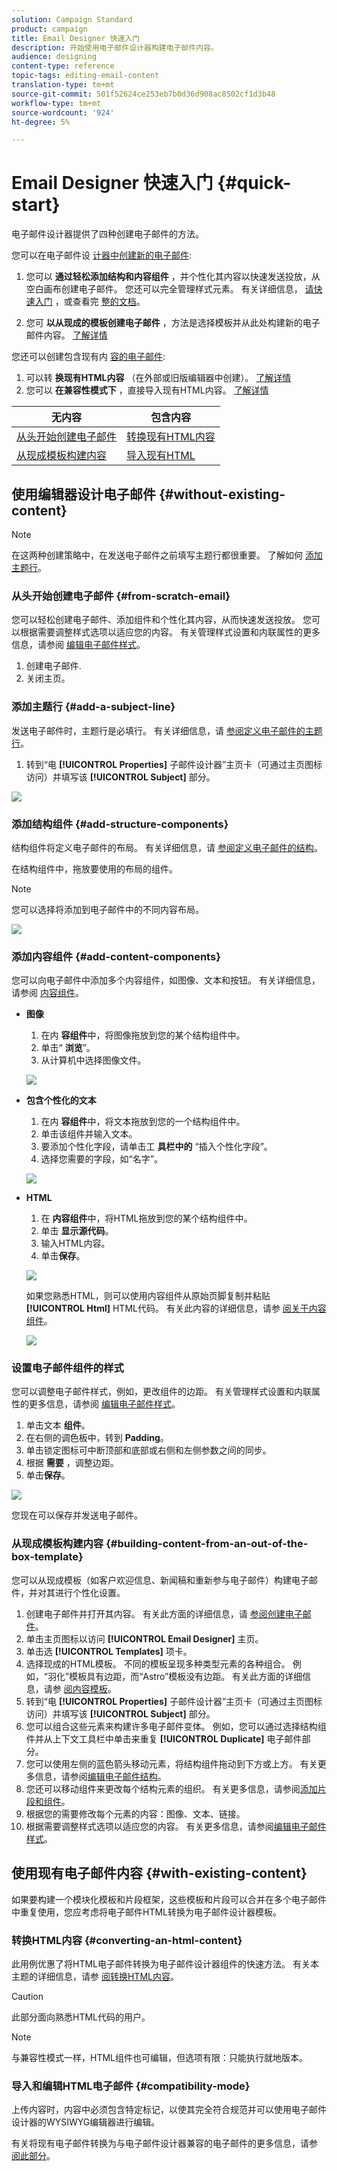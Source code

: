 ```yaml
---
solution: Campaign Standard
product: campaign
title: Email Designer 快速入门
description: 开始使用电子邮件设计器构建电子邮件内容。
audience: designing
content-type: reference
topic-tags: editing-email-content
translation-type: tm+mt
source-git-commit: 501f52624ce253eb7b0d36d908ac8502cf1d3b48
workflow-type: tm+mt
source-wordcount: '924'
ht-degree: 5%

---
```


# Email Designer 快速入门 {#quick-start}

电子邮件设计器提供了四种创建电子邮件的方法。

您可以在电子邮件设 [计器中创建新的电子邮件](#without-existing-content):

1. 您可以 **通过轻松添加结构和内容组件** ，并个性化其内容以快速发送投放，从空白画布创建电子邮件。 您还可以完全管理样式元素。 有关详细信息， [请快速入门](#from-scratch-email) ，或查看完 [整的文档](../../designing/using/designing-from-scratch.md#designing-an-email-content-from-scratch)。

1. 您可 **以从现成的模板创建电子邮件** ，方法是选择模板并从此处构建新的电子邮件内容。 [了解详情](#building-content-from-an-out-of-the-box-template)

您还可以创建包含现有内 [容的电子邮件](#with-existing-content):

1. 可以转 **换现有HTML内容** （在外部或旧版编辑器中创建）。 [了解详情](#converting-an-html-content)
1. 您可以 **在兼容性模式下** ，直接导入现有HTML内容。 [了解详情](#compatibility-mode)

| 无内容 | 包含内容 |
|---|---|
| [从头开始创建电子邮件](#from-scratch-email) | [转换现有HTML内容](#converting-an-html-content) |
| [从现成模板构建内容](#building-content-from-an-out-of-the-box-template) | [导入现有HTML](#compatibility-mode) |

## 使用编辑器设计电子邮件 {#without-existing-content}

>[!NOTE]
>
>在这两种创建策略中，在发送电子邮件之前填写主题行都很重要。 了解如何 [添加主题行](#add-a-subject-line)。

### 从头开始创建电子邮件 {#from-scratch-email}

您可以轻松创建电子邮件、添加组件和个性化其内容，从而快速发送投放。 您可以根据需要调整样式选项以适应您的内容。 有关管理样式设置和内联属性的更多信息，请参阅 [编辑电子邮件样式](../../designing/using/styles.md)。

1. 创建电子邮件.
1. 关闭主页。

### 添加主题行 {#add-a-subject-line}

发送电子邮件时，主题行是必填行。 有关详细信息，请 [参阅定义电子邮件的主题行](../../designing/using/subject-line.md)。

1. 转到“电 **[!UICONTROL Properties]** 子邮件设计器”主页卡（可通过主页图标访问）并填写该 **[!UICONTROL Subject]** 部分。

![](assets/subject-line-quick-start.png)

### 添加结构组件 {#add-structure-components}

结构组件将定义电子邮件的布局。 有关详细信息，请 [参阅定义电子邮件的结构](../../designing/using/designing-from-scratch.md#defining-the-email-structure)。

在结构组件中，拖放要使用的布局的组件。

>[!NOTE]
>
>您可以选择将添加到电子邮件中的不同内容布局。

![](assets/structure-components-quick-start.png)

### 添加内容组件 {#add-content-components}

您可以向电子邮件中添加多个内容组件，如图像、文本和按钮。 有关详细信息，请参阅 [内容组件](../../designing/using/designing-from-scratch.md#about-content-components)。

* **图像**

   1. 在内 **容组件**&#x200B;中，将图像拖放到您的某个结构组件中。
   1. 单击“ **浏览**”。
   1. 从计算机中选择图像文件。

   ![](assets/browse-image-quick-start.png)

* **包含个性化的文本**

   1. 在内 **容组件**&#x200B;中，将文本拖放到您的一个结构组件中。
   1. 单击该组件并输入文本。
   1. 要添加个性化字段，请单击工 **具栏中的** “插入个性化字段”。
   1. 选择您需要的字段，如“名字”。

   ![](assets/edit-text-quick-start.png)

* **HTML**

   1. 在 **内容组件**&#x200B;中，将HTML拖放到您的某个结构组件中。
   1. 单击 **显示源代码**。
   1. 输入HTML内容。
   1. 单击&#x200B;**保存**。

   ![](assets/html-component-source-code.png)

   如果您熟悉HTML，则可以使用内容组件从原始页脚复制并粘贴 **[!UICONTROL Html]** HTML代码。 有关此内容的详细信息，请参 [阅关于内容组件](../../designing/using/designing-from-scratch.md#about-content-components)。

   ![](assets/des_loading_compatible_fragment_9.png)

### 设置电子邮件组件的样式

您可以调整电子邮件样式，例如，更改组件的边距。 有关管理样式设置和内联属性的更多信息，请参阅 [编辑电子邮件样式](../../designing/using/styles.md)。

1. 单击文本 **组件**。
1. 在右侧的调色板中，转到 **Padding**。
1. 单击锁定图标可中断顶部和底部或右侧和左侧参数之间的同步。
1. 根据 **需要** ，调整边距。
1. 单击&#x200B;**保存**。

![](assets/padding-quick-start.png)

您现在可以保存并发送电子邮件。

### 从现成模板构建内容 {#building-content-from-an-out-of-the-box-template}

您可以从现成模板（如客户欢迎信息、新闻稿和重新参与电子邮件）构建电子邮件，并对其进行个性化设置。

1. 创建电子邮件并打开其内容。 有关此方面的详细信息，请 [参阅创建电子邮件](../../channels/using/creating-an-email.md)。
1. 单击主页图标以访问 **[!UICONTROL Email Designer]** 主页。
1. 单击选 **[!UICONTROL Templates]** 项卡。
1. 选择现成的HTML模板。
不同的模板呈现多种类型元素的各种组合。 例如，“羽化”模板具有边距，而“Astro”模板没有边距。 有关此方面的详细信息，请参 [阅内容模板](../../designing/using/using-reusable-content.md#content-templates)。
1. 转到“电 **[!UICONTROL Properties]** 子邮件设计器”主页卡（可通过主页图标访问）并填写该 **[!UICONTROL Subject]** 部分。
1. 您可以组合这些元素来构建许多电子邮件变体。 例如，您可以通过选择结构组件并从上下文工具栏中单击来重复 **[!UICONTROL Duplicate]** 电子邮件部分。
1. 您可以使用左侧的蓝色箭头移动元素，将结构组件拖动到下方或上方。 有关更多信息，请参阅[编辑电子邮件结构](../../designing/using/designing-from-scratch.md#defining-the-email-structure)。
1. 您还可以移动组件来更改每个结构元素的组织。 有关更多信息，请参阅[添加片段和组件](../../designing/using/designing-from-scratch.md#defining-the-email-structure)。
1. 根据您的需要修改每个元素的内容：图像、文本、链接。
1. 根据需要调整样式选项以适应您的内容。 有关更多信息，请参阅[编辑电子邮件样式](../../designing/using/styles.md)。

## 使用现有电子邮件内容 {#with-existing-content}

如果要构建一个模块化模板和片段框架，这些模板和片段可以合并在多个电子邮件中重复使用，您应考虑将电子邮件HTML转换为电子邮件设计器模板。

### 转换HTML内容 {#converting-an-html-content}

此用例优惠了将HTML电子邮件转换为电子邮件设计器组件的快速方法。 有关本主题的详细信息，请参 [阅转换HTML内容](../../designing/using/using-existing-content.md#converting-an-html-content)。

>[!CAUTION]
>
>此部分面向熟悉HTML代码的用户。

>[!NOTE]
>
>与兼容性模式一样，HTML组件也可编辑，但选项有限：只能执行就地版本。


### 导入和编辑HTML电子邮件 {#compatibility-mode}

上传内容时，内容中必须包含特定标记，以使其完全符合规范并可以使用电子邮件设计器的WYSIWYG编辑器进行编辑。

有关将现有电子邮件转换为与电子邮件设计器兼容的电子邮件的更多信息，请参 [阅此部分](../../designing/using/using-existing-content.md#compatibility-mode)。
